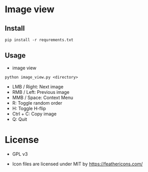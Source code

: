 # Image view

## Install

```
pip install -r requrements.txt
```

## Usage

- image view

```
python image_view.py <directory>
```

  - LMB / Right:  Next image
  - RMB / Left:   Previous image
  - MMB / Space:   Context Menu
  - R:  Toggle random order
  - H:  Toggle H-flip
  - Ctrl + C: Copy image
  - Q:  Quit

# License

- GPL v3

- Icon files are licensed under MIT by https://feathericons.com/
